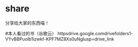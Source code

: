# share
分享给大家的东西喵！

#本人看过的书（谷歌云）
httpsdrive.google.comdrivefolders1-VYvBBPuolb1izwkf-KPF7MZ8Xs0uNglusp=drive_link
